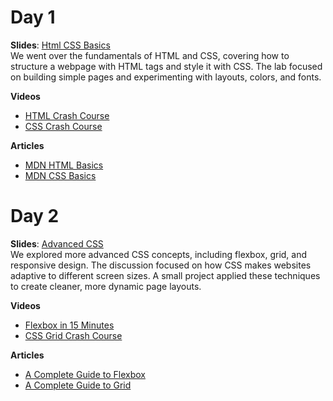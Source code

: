 # Day 1

**Slides**: [Html CSS Basics](https://www.canva.com/design/DAGyQEP1W5s/kXlhnd7UYyZSm53OmY-QhQ/edit?utm_content=DAGyQEP1W5s&utm_campaign=designshare&utm_medium=link2&utm_source=sharebutton) <br>
We went over the fundamentals of HTML and CSS, covering how to structure a webpage with HTML tags and style it with CSS. The lab focused on building simple pages and experimenting with layouts, colors, and fonts.

**Videos**  
- [HTML Crash Course](https://www.youtube.com/watch?v=UB1O30fR-EE)  
- [CSS Crash Course](https://www.youtube.com/watch?v=yfoY53QXEnI)  

**Articles**  
- [MDN HTML Basics](https://developer.mozilla.org/en-US/docs/Learn/Getting_started_with_the_web/HTML_basics)  
- [MDN CSS Basics](https://developer.mozilla.org/en-US/docs/Learn/Getting_started_with_the_web/CSS_basics)  


# Day 2
**Slides**: [Advanced CSS](https://docs.google.com/presentation/d/1kWdNJej7asP9xdimyW5drw_54Zq6WkQuA2ko7JMFwS8/edit?usp=sharing) <br>
We explored more advanced CSS concepts, including flexbox, grid, and responsive design. The discussion focused on how CSS makes websites adaptive to different screen sizes. A small project applied these techniques to create cleaner, more dynamic page layouts.

**Videos**  
- [Flexbox in 15 Minutes](https://www.youtube.com/watch?v=fYq5PXgSsbE)  
- [CSS Grid Crash Course](https://www.youtube.com/watch?v=EFafSYg-PkI)  

**Articles**  
- [A Complete Guide to Flexbox](https://css-tricks.com/snippets/css/a-guide-to-flexbox/)  
- [A Complete Guide to Grid](https://css-tricks.com/snippets/css/complete-guide-grid/)  
